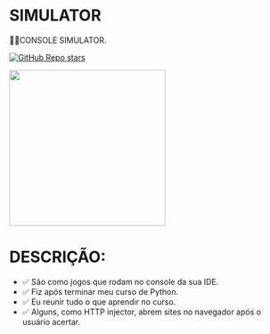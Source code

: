 # SIMULATOR
👨‍⚖️CONSOLE SIMULATOR.

[![GitHub Repo stars](https://img.shields.io/badge/ACESSAR%20O%20REPOSITORIO-GITHUB-03A9F4?logo=github)](https://github.com/VILHALVA/SIMULATOR)

<img src="https://png.pngtree.com/png-vector/20191010/ourlarge/pngtree-game-stick-logo-design-png-image_1811384.jpg" align="center" width="280"> <br>

# DESCRIÇÃO:

* ✅ São como jogos que rodam no console da sua IDE.
* ✅ Fiz após terminar meu curso de Python.
* ✅ Eu reunir tudo o que aprendir no curso.
* ✅ Alguns, como HTTP injector, abrem sites no navegador após o usuário acertar.


